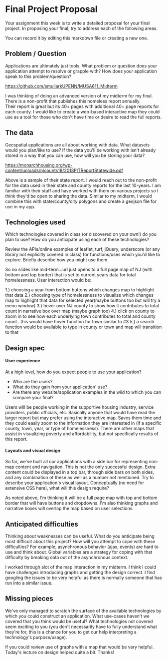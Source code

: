 # Final Project Proposal

Your assignment this week is to write a detailed proposal for your final
project. In proposing your final, try to address each of the following
areas.   
  
You can record it by editing this markdown file or creating a new one.

## Problem / Question

Applications are ultimately just tools. What problem or question does
your application attempt to resolve or grapple with? How does your
application speak to this problem/question?

https://github.com/smullarkUPENN/MUSA611_Midterm

I was thinking of doing an advanced version of my midterm for my final.  
There is a non-profit that publishes this homeless report annually.  
Their report is great but its 40+ pages with additional 40+ page reports 
for each county.  I would like to create a web-based interactive map they 
could use as a tool for those who don't have time or desire to read the 
full reports.  

## The data

Geospatial applications are all about working with data. What datasets
would you plan/like to use? If the data you'll be working with isn't
already stored in a way that you can use, how will you be storing your data?

https://monarchhousing.org/wp-content/uploads/njcounts18/2018PITReportStatewide.pdf

Above is a sample of their state report.  I would reach out to the non-profit
for the data used in their state and county reports for the last 10-years.
I am familiar with their staff and have worked with them on various projects
so I think they'd be open to sharing the data.  Similar to my midterm, I would 
combine this with state/county/city polygons and create a geojson file for use 
in my app.

## Technologies used

Which technologies covered in class (or discovered on your own!) do you
plan to use? How do you anticipate using each of these technologies?

Review the APIs/online examples of leaflet, turf, jQuery, underscore (or
any library not explicitly covered in class) for functions/uses which
you'd like to explore. Briefly describe how you might use them.

So no slides like mid-term...url just opens to a full page map of NJ 
(with bottom and top border) that is set to current years data for total 
homelessness.  User interaction would be: 

1.) choosing a year from bottom buttons which changes map to highlight that data
2.) choosing type of homelessness to visualize which changes map to highlight that 
data for selected year(maybe buttons too but will try a menu window)
3.) hover over NJ county to show how it contributes to total count in narrative box 
over map (maybe graph too)
4.) click on county to zoom in to see how each underlying town contributes to total 
and county count...this would have hover function for town similar to #3
5.) a search function would be available to type in county or town and map will
transition to that 


## Design spec

#### User experience

At a high level, how do you expect people to use your application?
- Who are the users?
- What do they gain from your application' use?
- Are there any website/application examples in the wild to which you can compare your final?

Users will be people working in the supportive housing industry, service providers, public
officials, etc.  Basically anyone that would have read the larger report but may prefer
using the interactive map.  Saves them time and they could easily zoom to the information 
they are interested in (if a specific county, town, year, or type of homelessness).  There
are other maps that assist in visualizing poverty and affordability, but not specifically 
results of this report.


#### Layouts and visual design

So far, we've built all our applications with a side bar for
representing non-map content and navigation. This is not the only
successful design. Extra content could be displayed in a top bar,
through side bars on both sides, and any combination of
these as well as a number not mentioned. Try to describe your
application's visual layout. Conceptually (no need for extensive CSS
here), what will this design require?

As noted above, I'm thinking it will be a full page map with top and 
bottom border that will have buttons and dropdowns.  I'm also thinking
graphs and narrative boxes will overlap the map based on user selections.

## Anticipated difficulties

Thinking about weaknesses can be useful. What do you anticipate being
most difficult about this project? How will you attempt to cope with
these difficulties? For example, asynchronous behavior (ajax, events)
are hard to use and think about. Global variables are a strategy for
coping with that difficulty by breaking data out of the asynchronous
context.

I worked through alot of the map interaction in my midterm.  I think I 
could have challenges introducing graphs and getting the design correct.
I find googling the issues to be very helpful as there is normally someone
that has run into a similar issue.

## Missing pieces

We've only managed to scratch the surface of the available technologies
by which you could construct an application. What use-cases haven't we covered
that you think would be useful? What technologies not covered seem exciting to
you (you don't necessarily have to fully understand what they're for,
this is a chance for you to get our help interpreting a technology's
purpose/usage).

If you could review use of graphs with a map that would be very helpful.  Today's 
lecture on design helped quite a bit.  Thanks!
